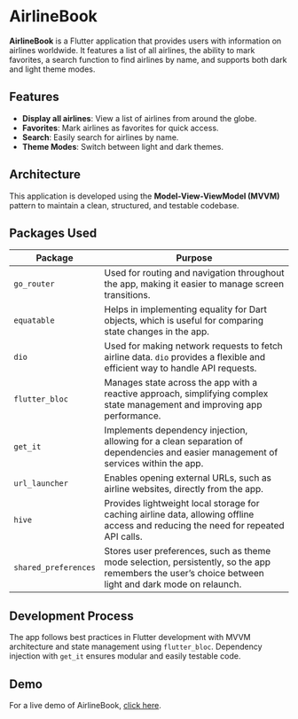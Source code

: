 # AirlineBook

**AirlineBook** is a Flutter application that provides users with information on airlines worldwide. It features a list of all airlines, the ability to mark favorites, a search function to find airlines by name, and supports both dark and light theme modes.

## Features

- **Display all airlines**: View a list of airlines from around the globe.
- **Favorites**: Mark airlines as favorites for quick access.
- **Search**: Easily search for airlines by name.
- **Theme Modes**: Switch between light and dark themes.

## Architecture

This application is developed using the **Model-View-ViewModel (MVVM)** pattern to maintain a clean, structured, and testable codebase.

## Packages Used

| Package          | Purpose                                                                                                                                                             |
|------------------|---------------------------------------------------------------------------------------------------------------------------------------------------------------------|
| `go_router`      | Used for routing and navigation throughout the app, making it easier to manage screen transitions.                                                                  |
| `equatable`      | Helps in implementing equality for Dart objects, which is useful for comparing state changes in the app.                                                           |
| `dio`            | Used for making network requests to fetch airline data. `dio` provides a flexible and efficient way to handle API requests.                                        |
| `flutter_bloc`   | Manages state across the app with a reactive approach, simplifying complex state management and improving app performance.                                          |
| `get_it`         | Implements dependency injection, allowing for a clean separation of dependencies and easier management of services within the app.                                  |
| `url_launcher`   | Enables opening external URLs, such as airline websites, directly from the app.                                                                                     |
| `hive`           | Provides lightweight local storage for caching airline data, allowing offline access and reducing the need for repeated API calls.                                  |
| `shared_preferences` | Stores user preferences, such as theme mode selection, persistently, so the app remembers the user’s choice between light and dark mode on relaunch.           |

## Development Process

The app follows best practices in Flutter development with MVVM architecture and state management using `flutter_bloc`. Dependency injection with `get_it` ensures modular and easily testable code.

## Demo

For a live demo of AirlineBook, [click here](#).
